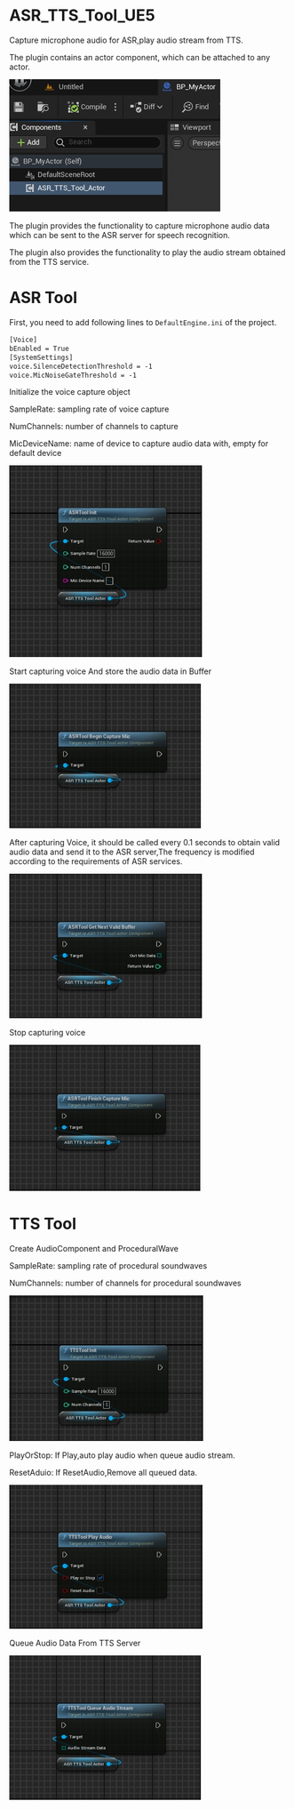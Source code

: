# ASR_TTS_Tool_UE5

Capture microphone audio for ASR,play audio stream from TTS.

The plugin contains an actor component, which can be attached to any actor.

![](UE5/ASR_TTS.png)

The plugin provides the functionality to capture microphone audio data which can be sent to the ASR server for speech recognition.

The plugin also provides the functionality to play the audio stream obtained from the TTS service.


# ASR Tool

First, you need to add following lines to `DefaultEngine.ini` of the project.
```
[Voice]
bEnabled = True
[SystemSettings]
voice.SilenceDetectionThreshold = -1
voice.MicNoiseGateThreshold = -1
```

Initialize the voice capture object

SampleRate: sampling rate of voice capture

NumChannels: number of channels to capture

MicDeviceName: name of device to capture audio data with, empty for default device

![](UE5/ASR1.png)

Start capturing voice And store the audio data in Buffer

![](UE5/ASR2.png)

After capturing Voice, it should be called every 0.1 seconds to obtain valid audio data and send it to the ASR server,The frequency is modified according to the requirements of ASR services.

![](UE5/ASR3.png)

Stop capturing voice

![](UE5/ASR4.png)


# TTS Tool

Create AudioComponent and ProceduralWave

SampleRate: sampling rate of procedural soundwaves

NumChannels: number of channels for procedural soundwaves

![](UE5/TTS1.png)

PlayOrStop: If Play,auto play audio when queue audio stream.

ResetAduio: If ResetAudio,Remove all queued data.

![](UE5/TTS2.png)

Queue Audio Data From TTS Server

![](UE5/TTS3.png)
